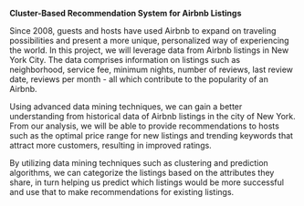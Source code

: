 **Cluster-Based Recommendation System for Airbnb Listings**

Since 2008, guests and hosts have used Airbnb to expand on traveling possibilities and present a
more unique, personalized way of experiencing the world. In this project, we will leverage data
from Airbnb listings in New York City. The data comprises information on listings such as
neighborhood, service fee, minimum nights, number of reviews, last review date, reviews per
month - all which contribute to the popularity of an Airbnb.

Using advanced data mining techniques, we can gain a better understanding from historical data
of Airbnb listings in the city of New York. From our analysis, we will be able to provide
recommendations to hosts such as the optimal price range for new listings and trending
keywords that attract more customers, resulting in improved ratings.

By utilizing data mining techniques such as clustering and prediction algorithms, we can
categorize the listings based on the attributes they share, in turn helping us predict which listings
would be more successful and use that to make recommendations for existing listings.
